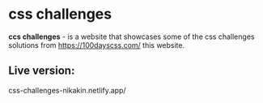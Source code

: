 # css challenges

**ccs challenges** - is a website that showcases some of the css challenges solutions from https://100dayscss.com/ this website.

## Live version:
css-challenges-nikakin.netlify.app/
